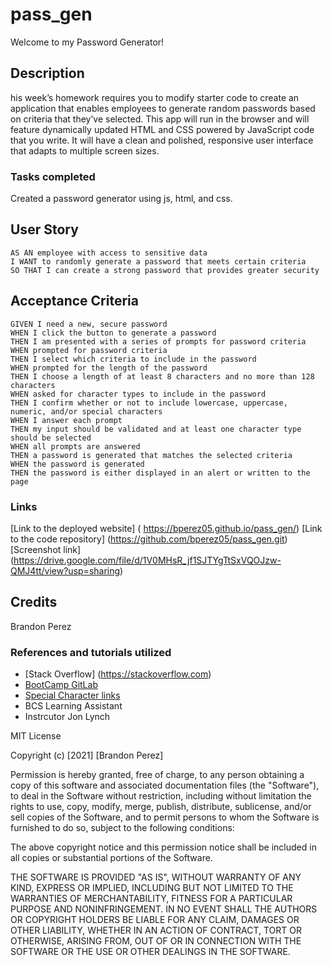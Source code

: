 # pass_gen
Welcome to my Password Generator!


## Description

his week’s homework requires you to modify starter code to create an application that enables employees to generate random passwords based on criteria that they’ve selected. This app will run in the browser and will feature dynamically updated HTML and CSS powered by JavaScript code that you write. It will have a clean and polished, responsive user interface that adapts to multiple screen sizes.

### **Tasks completed**

Created a password generator using js, html, and css.


## User Story

```
AS AN employee with access to sensitive data
I WANT to randomly generate a password that meets certain criteria
SO THAT I can create a strong password that provides greater security
```

## Acceptance Criteria

```
GIVEN I need a new, secure password
WHEN I click the button to generate a password
THEN I am presented with a series of prompts for password criteria
WHEN prompted for password criteria
THEN I select which criteria to include in the password
WHEN prompted for the length of the password
THEN I choose a length of at least 8 characters and no more than 128 characters
WHEN asked for character types to include in the password
THEN I confirm whether or not to include lowercase, uppercase, numeric, and/or special characters
WHEN I answer each prompt
THEN my input should be validated and at least one character type should be selected
WHEN all prompts are answered
THEN a password is generated that matches the selected criteria
WHEN the password is generated
THEN the password is either displayed in an alert or written to the page
```


### **Links**

[Link to the deployed website] ( https://bperez05.github.io/pass_gen/)
[Link to the code repository] (https://github.com/bperez05/pass_gen.git)
[Screenshot link] (https://drive.google.com/file/d/1V0MHsR_jf1SJTYgTtSxVQOJzw-QMJ4tt/view?usp=sharing)

## Credits
Brandon Perez

### References and tutorials utilized
* [Stack Overflow] (https://stackoverflow.com)
* [BootCamp GitLab](https://coding-boot-camp.github.io/full-stack/github/professional-readme-guide)
* [Special Character links](https://www.owasp.org/index.php/Password_special_characters)
* BCS Learning Assistant
* Instrcutor Jon Lynch

MIT License

Copyright (c) [2021] [Brandon Perez]

Permission is hereby granted, free of charge, to any person obtaining a copy
of this software and associated documentation files (the "Software"), to deal
in the Software without restriction, including without limitation the rights
to use, copy, modify, merge, publish, distribute, sublicense, and/or sell
copies of the Software, and to permit persons to whom the Software is
furnished to do so, subject to the following conditions:

The above copyright notice and this permission notice shall be included in all
copies or substantial portions of the Software.

THE SOFTWARE IS PROVIDED "AS IS", WITHOUT WARRANTY OF ANY KIND, EXPRESS OR
IMPLIED, INCLUDING BUT NOT LIMITED TO THE WARRANTIES OF MERCHANTABILITY,
FITNESS FOR A PARTICULAR PURPOSE AND NONINFRINGEMENT. IN NO EVENT SHALL THE
AUTHORS OR COPYRIGHT HOLDERS BE LIABLE FOR ANY CLAIM, DAMAGES OR OTHER
LIABILITY, WHETHER IN AN ACTION OF CONTRACT, TORT OR OTHERWISE, ARISING FROM,
OUT OF OR IN CONNECTION WITH THE SOFTWARE OR THE USE OR OTHER DEALINGS IN THE
SOFTWARE.